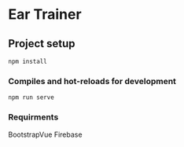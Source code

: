 # Ear Trainer

## Project setup
```
npm install
```

### Compiles and hot-reloads for development
```
npm run serve
```

### Requirments
BootstrapVue
Firebase

